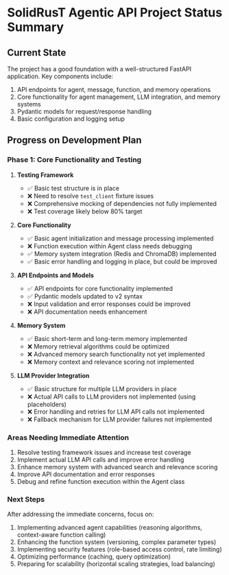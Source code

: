 # SolidRusT Agentic API Project Status Summary

## Current State

The project has a good foundation with a well-structured FastAPI application. Key components include:

1. API endpoints for agent, message, function, and memory operations
2. Core functionality for agent management, LLM integration, and memory systems
3. Pydantic models for request/response handling
4. Basic configuration and logging setup

## Progress on Development Plan

### Phase 1: Core Functionality and Testing

1. **Testing Framework**
   - ✅ Basic test structure is in place
   - ❌ Need to resolve `test_client` fixture issues
   - ❌ Comprehensive mocking of dependencies not fully implemented
   - ❌ Test coverage likely below 80% target

2. **Core Functionality**
   - ✅ Basic agent initialization and message processing implemented
   - ❌ Function execution within Agent class needs debugging
   - ✅ Memory system integration (Redis and ChromaDB) implemented
   - ✅ Basic error handling and logging in place, but could be improved

3. **API Endpoints and Models**
   - ✅ API endpoints for core functionality implemented
   - ✅ Pydantic models updated to v2 syntax
   - ❌ Input validation and error responses could be improved
   - ❌ API documentation needs enhancement

4. **Memory System**
   - ✅ Basic short-term and long-term memory implemented
   - ❌ Memory retrieval algorithms could be optimized
   - ❌ Advanced memory search functionality not yet implemented
   - ❌ Memory context and relevance scoring not implemented

5. **LLM Provider Integration**
   - ✅ Basic structure for multiple LLM providers in place
   - ❌ Actual API calls to LLM providers not implemented (using placeholders)
   - ❌ Error handling and retries for LLM API calls not implemented
   - ❌ Fallback mechanism for LLM provider failures not implemented

### Areas Needing Immediate Attention

1. Resolve testing framework issues and increase test coverage
2. Implement actual LLM API calls and improve error handling
3. Enhance memory system with advanced search and relevance scoring
4. Improve API documentation and error responses
5. Debug and refine function execution within the Agent class

### Next Steps

After addressing the immediate concerns, focus on:

1. Implementing advanced agent capabilities (reasoning algorithms, context-aware function calling)
2. Enhancing the function system (versioning, complex parameter types)
3. Implementing security features (role-based access control, rate limiting)
4. Optimizing performance (caching, query optimization)
5. Preparing for scalability (horizontal scaling strategies, load balancing)